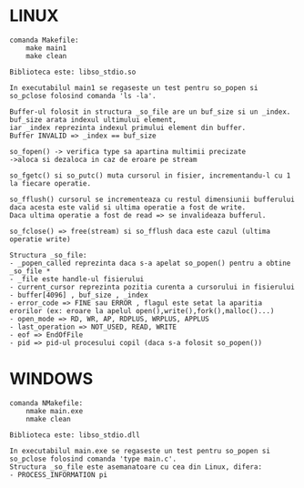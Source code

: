 # LINUX
	comanda Makefile:
		make main1
		make clean
	
	Biblioteca este: libso_stdio.so
	
	In executabilul main1 se regaseste un test pentru so_popen si so_pclose folosind comanda 'ls -la'.
	
	Buffer-ul folosit in structura _so_file are un buf_size si un _index. buf_size arata indexul ultimului element,
	iar _index reprezinta indexul primului element din buffer.
	Buffer INVALID => _index == buf_size
	
	so_fopen() -> verifica type sa apartina multimii precizate
	->aloca si dezaloca in caz de eroare pe stream
	
	so_fgetc() si so_putc() muta cursorul in fisier, incrementandu-l cu 1 la fiecare operatie.
	
	so_fflush() cursorul se incrementeaza cu restul dimensiunii bufferului daca acesta este valid si ultima operatie a fost de write.
	Daca ultima operatie a fost de read => se invalideaza bufferul.
	
	so_fclose() => free(stream) si so_fflush daca este cazul (ultima operatie write)
	
	Structura _so_file:
	- _popen_called reprezinta daca s-a apelat so_popen() pentru a obtine _so_file *
	- _file este handle-ul fisierului
	- current_cursor reprezinta pozitia curenta a cursorului in fisierului
	- buffer[4096] , buf_size , _index
	- error_code => FINE sau ERROR , flagul este setat la aparitia erorilor (ex: eroare la apelul open(),write(),fork(),malloc()...)
	- open_mode => RD, WR, AP, RDPLUS, WRPLUS, APPLUS
	- last_operation => NOT_USED, READ, WRITE
	- eof => EndOfFile
	- pid => pid-ul procesului copil (daca s-a folosit so_popen())
	

# WINDOWS
	comanda NMakefile:
		nmake main.exe 
		nmake clean
	
	Biblioteca este: libso_stdio.dll
	
	In executabilul main.exe se regaseste un test pentru so_popen si so_pclose folosind comanda 'type main.c'.
	Structura _so_file este asemanatoare cu cea din Linux, difera:
	- PROCESS_INFORMATION pi
